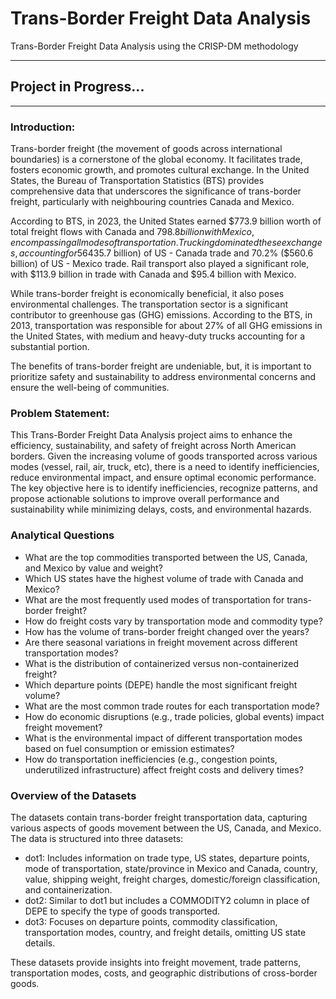 # Trans-Border Freight Data Analysis
Trans-Border Freight Data Analysis using the CRISP-DM methodology

------------------------------------------------------------
Project in Progress...
------------------------------------------------------------

---
### Introduction:
Trans-border freight (the movement of goods across international boundaries) is a cornerstone of the global economy. It facilitates trade, fosters economic growth, and promotes cultural exchange. In the United States, the Bureau of Transportation Statistics (BTS) provides comprehensive data that underscores the significance of trans-border freight, particularly with neighbouring countries Canada and Mexico.

According to BTS, in 2023, the United States earned $773.9 billion worth of total freight flows with Canada and $798.8 billion with Mexico, encompassing all modes of transportation. Trucking dominated these exchanges, accounting for 56% ($435.7 billion) of US - Canada trade and 70.2% ($560.6 billion) of US - Mexico trade. Rail transport also played a significant role, with $113.9 billion in trade with Canada and $95.4 billion with Mexico.

While trans-border freight is economically beneficial, it also poses environmental challenges. The transportation sector is a significant contributor to greenhouse gas (GHG) emissions. According to the BTS, in 2013, transportation was responsible for about 27% of all GHG emissions in the United States, with medium and heavy-duty trucks accounting for a substantial portion.

The benefits of trans-border freight are undeniable, but, it is important to prioritize safety and sustainability to address environmental concerns and ensure the well-being of communities.

### Problem Statement:
This Trans-Border Freight Data Analysis project aims to enhance the efficiency, sustainability, and safety of freight across North American borders. Given the increasing volume of goods transported across various modes (vessel, rail, air, truck, etc), there is a need to identify inefficiencies, reduce environmental impact, and ensure optimal economic performance. The key objective here is to identify inefficiencies, recognize patterns, and propose actionable solutions to improve overall performance and sustainability while minimizing delays, costs, and environmental hazards.

### Analytical Questions
- What are the top commodities transported between the US, Canada, and Mexico by value and weight?
- Which US states have the highest volume of trade with Canada and Mexico?
- What are the most frequently used modes of transportation for trans-border freight?
- How do freight costs vary by transportation mode and commodity type?
- How has the volume of trans-border freight changed over the years?
- Are there seasonal variations in freight movement across different transportation modes?
- What is the distribution of containerized versus non-containerized freight?
- Which departure points (DEPE) handle the most significant freight volume?
- What are the most common trade routes for each transportation mode?
- How do economic disruptions (e.g., trade policies, global events) impact freight movement?
- What is the environmental impact of different transportation modes based on fuel consumption or emission estimates?
- How do transportation inefficiencies (e.g., congestion points, underutilized infrastructure) affect freight costs and delivery times?

### Overview of the Datasets
The datasets contain trans-border freight transportation data, capturing various aspects of goods movement between the US, Canada, and Mexico. The data is structured into three datasets:

- dot1: Includes information on trade type, US states, departure points, mode of transportation, state/province in Mexico and Canada, country, value, shipping weight, freight charges, domestic/foreign classification, and containerization.
- dot2: Similar to dot1 but includes a COMMODITY2 column in place of DEPE to specify the type of goods transported.
- dot3: Focuses on departure points, commodity classification, transportation modes, country, and freight details, omitting US state details.

These datasets provide insights into freight movement, trade patterns, transportation modes, costs, and geographic distributions of cross-border goods.
